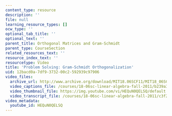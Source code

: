 ```yaml
---
content_type: resource
description: ''
file: null
learning_resource_types: []
ocw_type: ''
optional_tab_title: ''
optional_text: ''
parent_title: Orthogonal Matrices and Gram-Schmidt
parent_type: CourseSection
related_resources_text: ''
resource_index_text: ''
resourcetype: Video
title: 'Problem Solving: Gram-Schmidt Orthogonalization'
uid: 12bacd0a-7df9-3732-00c2-592939c97906
video_files:
  archive_url: http://www.archive.org/download/MIT18.06SCF11/MIT18_06SC_110609_A1_300k.mp4
  video_captions_file: /courses/18-06sc-linear-algebra-fall-2011/b239a3e8abe750068f3425cb780f07d4_HEQuN0QELSQ.vtt
  video_thumbnail_file: https://img.youtube.com/vi/HEQuN0QELSQ/default.jpg
  video_transcript_file: /courses/18-06sc-linear-algebra-fall-2011/c3f237b70703a56e061e9d16139ffbde_HEQuN0QELSQ.pdf
video_metadata:
  youtube_id: HEQuN0QELSQ
---
```

